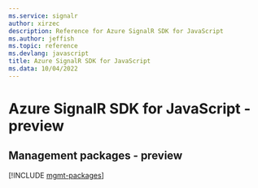 ```yaml
---
ms.service: signalr
author: xirzec
description: Reference for Azure SignalR SDK for JavaScript
ms.author: jeffish
ms.topic: reference
ms.devlang: javascript
title: Azure SignalR SDK for JavaScript
ms.data: 10/04/2022
---
```

# Azure SignalR SDK for JavaScript - preview

## Management packages - preview
[!INCLUDE [mgmt-packages](signalr-mgmt-index.md)]
